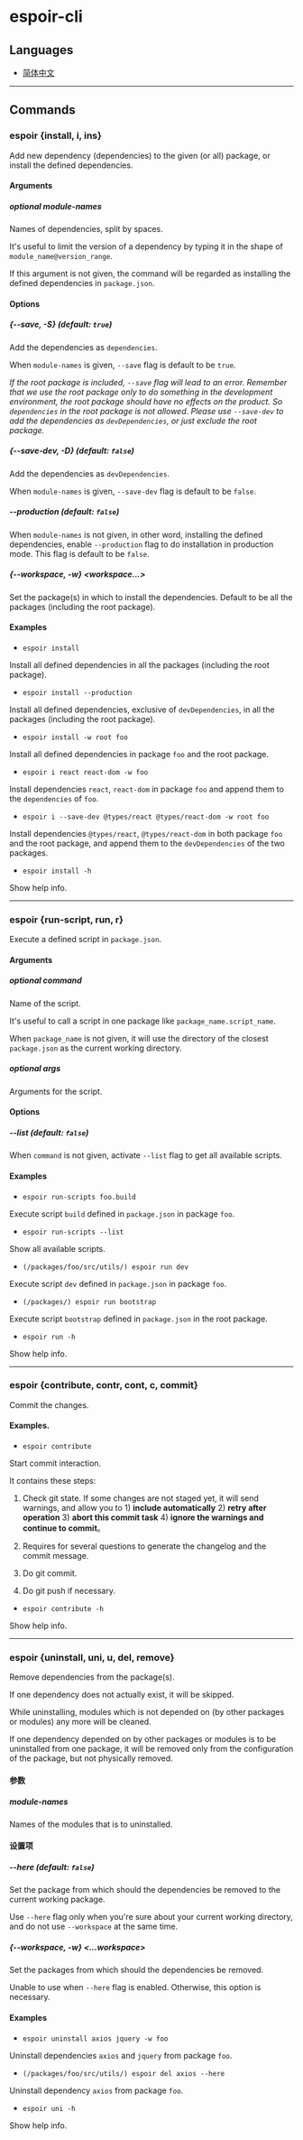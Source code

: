 # espoir-cli


## Languages

* [简体中文](./README-zh.md)

---

## Commands


### espoir {install, i, ins}

Add new dependency (dependencies) to the given (or all) package, or install the defined dependencies.


#### Arguments

##### optional module-names

Names of dependencies, split by spaces.

It's useful to limit the version of a dependency by typing it in the shape of `module_name@version_range`.

If this argument is not given, the command will be regarded as installing the defined dependencies in `package.json`.


#### Options

##### {--save, -S} (default: `true`)

Add the dependencies as `dependencies`.

When `module-names` is given, `--save` flag is default to be `true`.

_If the root package is included, `--save` flag will lead to an error. Remember that we use the root package only to do something in the development environment, the root package should have no effects on the product. So `dependencies` in the root package is not allowed. Please use `--save-dev` to add the dependencies as `devDependencies`, or just exclude the root package._


##### {--save-dev, -D} (default: `false`)

Add the dependencies as `devDependencies`.

When `module-names` is given, `--save-dev` flag is default to be `false`.


##### --production (default: `false`)

When `module-names` is not given, in other word, installing the defined dependencies, enable `--production` flag to do installation in production mode. This flag is default to be `false`.


##### {--workspace, -w} <workspace...>

Set the package(s) in which to install the dependencies. Default to be all the packages (including the root package).



#### Examples

* `espoir install`

Install all defined dependencies in all the packages (including the root package).

* `espoir install --production`

Install all defined dependencies, exclusive of `devDependencies`, in all the packages (including the root package).

* `espoir install -w root foo`

Install all defined dependencies in package `foo` and the root package.

* `espoir i react react-dom -w foo`

Install dependencies `react`, `react-dom` in package `foo` and append them to the `dependencies` of `foo`.

* `espoir i --save-dev @types/react @types/react-dom -w root foo`

Install dependencies `@types/react`, `@types/react-dom` in both package `foo` and the root package, and append them to the `devDependencies` of the two packages.

* `espoir install -h`

Show help info.


---

### espoir {run-script, run, r}

Execute a defined script in `package.json`.


#### Arguments

##### optional command

Name of the script.

It's useful to call a script in one package like `package_name.script_name`.

When `package_name` is not given, it will use the directory of the closest `package.json` as the current working directory.


##### optional args

Arguments for the script.



#### Options

##### --list (default: `false`)

When `command` is not given, activate `--list` flag to get all available scripts.



#### Examples

* `espoir run-scripts foo.build`

Execute script `build` defined in `package.json` in package `foo`.

* `espoir run-scripts --list`

Show all available scripts.

* `(/packages/foo/src/utils/) espoir run dev`

Execute script `dev` defined in `package.json` in package `foo`.

* `(/packages/) espoir run bootstrap`

Execute script `bootstrap` defined in `package.json` in the root package.

* `espoir run -h`

Show help info.



---

### espoir {contribute, contr, cont, c, commit}

Commit the changes.


#### Examples.

* `espoir contribute`

Start commit interaction.

It contains these steps:

1. Check git state. If some changes are not staged yet, it will send warnings, and allow you to 1) **include automatically** 2) **retry after operation** 3) **abort this commit task** 4) **ignore the warnings and continue to commit**。

2. Requires for several questions to generate the changelog and the commit message.

3. Do git commit.

4. Do git push if necessary.


* `espoir contribute -h`

Show help info.


---


### espoir {uninstall, uni, u, del, remove}


Remove dependencies from the package(s).

If one dependency does not actually exist, it will be skipped.

While uninstalling, modules which is not depended on (by other packages or modules) any more will be cleaned.

If one dependency depended on by other packages or modules is to be uninstalled from one package, it will be removed only from the configuration of the package, but not physically removed.


#### 参数

##### module-names

Names of the modules that is to uninstalled.

#### 设置项

##### --here (default: `false`)

Set the package from which should the dependencies be removed to the current working package.

Use `--here` flag only when you're sure about your current working directory, and do not use `--workspace` at the same time.


##### {--workspace, -w} <...workspace>

Set the packages from which should the dependencies be removed.

Unable to use when `--here` flag is enabled. Otherwise, this option is necessary.



#### Examples

* `espoir uninstall axios jquery -w foo`

Uninstall dependencies `axios` and `jquery` from package `foo`.

* `(/packages/foo/src/utils/) espoir del axios --here`

Uninstall dependency `axios` from package `foo`.

* `espoir uni -h`

Show help info.


